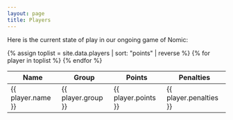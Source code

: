 ```yaml
---
layout: page
title: Players
---
```


Here is the current state of play in our ongoing game of Nomic:

<table>
<thead>
 <tr>
  <th>Name</th>
  <th>Group</th>
  <th>Points</th>
  <th>Penalties</th>
 </tr>
</thead>
<tbody>
{% assign toplist = site.data.players | sort: "points" | reverse %}
{% for player in toplist %}
 <tr>
  <td>{{ player.name }}</td>
  <td>{{ player.group }}</td>
  <td>{{ player.points }}</td>
  <td>{{ player.penalties }}</td>
 </tr>
{% endfor %}
</tbody>
</table>
